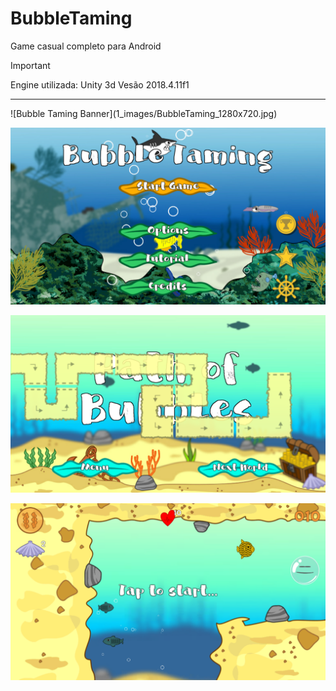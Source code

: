 # BubbleTaming
Game casual completo para Android

> [!IMPORTANT]
> Engine utilizada: Unity 3d Vesão 2018.4.11f1

<hr />
![Bubble Taming Banner](1_images/BubbleTaming_1280x720.jpg)

![Menu](1_images/IMG_0097a.PNG)

![Menu](1_images/IMG_0098.PNG)

![Menu](1_images/IMG_0099.PNG)